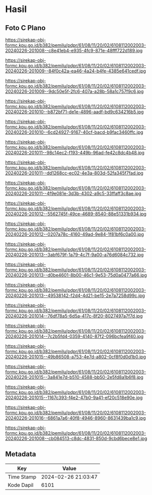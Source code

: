 # Hasil

## Foto C Plano

https://sirekap-obj-formc.kpu.go.id/b382/pemilu/pdpr/61/08/11/20/02/6108112002003-20240226-201008--c8e41eb4-e935-4fc9-871e-48fff722d189.jpg

https://sirekap-obj-formc.kpu.go.id/b382/pemilu/pdpr/61/08/11/20/02/6108112002003-20240226-201009--84f0c42a-ea46-4a24-b4fe-4385e641cedf.jpg

https://sirekap-obj-formc.kpu.go.id/b382/pemilu/pdpr/61/08/11/20/02/6108112002003-20240226-201009--9dc50e5f-2fc6-407a-a28b-58a1c757f9c6.jpg

https://sirekap-obj-formc.kpu.go.id/b382/pemilu/pdpr/61/08/11/20/02/6108112002003-20240226-201010--b872bf71-de1e-4896-aadf-bd9c634216b5.jpg

https://sirekap-obj-formc.kpu.go.id/b382/pemilu/pdpr/61/08/11/20/02/6108112002003-20240226-201010--6cd24927-9167-40cf-bacd-b9fac3460ffc.jpg

https://sirekap-obj-formc.kpu.go.id/b382/pemilu/pdpr/61/08/11/20/02/6108112002003-20240226-201011--98c14ec2-f193-449b-96ad-fe42c8dc4b48.jpg

https://sirekap-obj-formc.kpu.go.id/b382/pemilu/pdpr/61/08/11/20/02/6108112002003-20240226-201011--dd1268cc-ec02-4e3a-803d-52fa345f7fad.jpg

https://sirekap-obj-formc.kpu.go.id/b382/pemilu/pdpr/61/08/11/20/02/6108112002003-20240226-201011--4f9e081e-3d3b-4302-a9c5-33ffaff3c8ae.jpg

https://sirekap-obj-formc.kpu.go.id/b382/pemilu/pdpr/61/08/11/20/02/6108112002003-20240226-201012--5562745f-49ce-4689-8540-88e51331b934.jpg

https://sirekap-obj-formc.kpu.go.id/b382/pemilu/pdpr/61/08/11/20/02/6108112002003-20240226-201012--0207a78c-4160-49ad-9e84-1f81bf6c0a00.jpg

https://sirekap-obj-formc.kpu.go.id/b382/pemilu/pdpr/61/08/11/20/02/6108112002003-20240226-201013--3abf679f-1a79-4c7f-9a00-a76d6084c732.jpg

https://sirekap-obj-formc.kpu.go.id/b382/pemilu/pdpr/61/08/11/20/02/6108112002003-20240226-201013--d0be4601-8b00-46c1-9e53-75d0a0477a66.jpg

https://sirekap-obj-formc.kpu.go.id/b382/pemilu/pdpr/61/08/11/20/02/6108112002003-20240226-201013--49538142-f2d4-4d21-be15-2e7a7258d99c.jpg

https://sirekap-obj-formc.kpu.go.id/b382/pemilu/pdpr/61/08/11/20/02/6108112002003-20240226-201014--76df78a5-6d5a-417c-8f20-8027497a7f7d.jpg

https://sirekap-obj-formc.kpu.go.id/b382/pemilu/pdpr/61/08/11/20/02/6108112002003-20240226-201014--7c2b5fd4-0359-4140-87f2-096bcfea9f40.jpg

https://sirekap-obj-formc.kpu.go.id/b382/pemilu/pdpr/61/08/11/20/02/6108112002003-20240226-201015--49b86508-a753-4e7d-a802-0cf8f0d0d1b0.jpg

https://sirekap-obj-formc.kpu.go.id/b382/pemilu/pdpr/61/08/11/20/02/6108112002003-20240226-201015--3a841e7d-b510-4588-bb50-2e5fd8a1b6f8.jpg

https://sirekap-obj-formc.kpu.go.id/b382/pemilu/pdpr/61/08/11/20/02/6108112002003-20240226-201015--1167c393-f4e2-47b0-9a41-ef20c518e90e.jpg

https://sirekap-obj-formc.kpu.go.id/b382/pemilu/pdpr/61/08/11/20/02/6108112002003-20240226-201016--6861a7a6-40f8-4946-8960-8631439ba1c9.jpg

https://sirekap-obj-formc.kpu.go.id/b382/pemilu/pdpr/61/08/11/20/02/6108112002003-20240226-201008--cb084513-c8dc-4831-850d-9cbd6bece8e1.jpg


## Metadata

| Key        | Value               |
| ---------- | ------------------- |
| Time Stamp | 2024-02-26 21:03:47 |
| Kode Dapil | 6101                |




